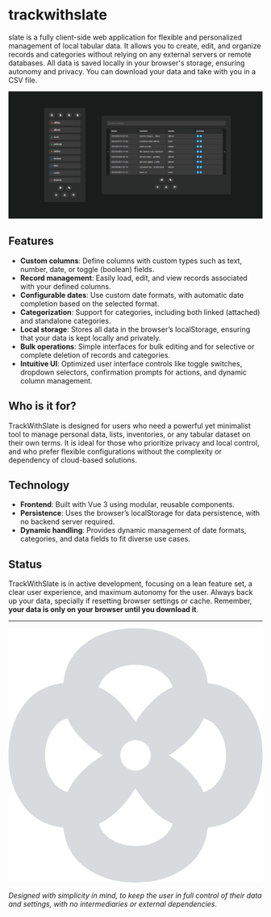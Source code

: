 # trackwithslate

slate is a fully client-side web application for flexible and personalized management of local tabular data. It allows you to create, edit, and organize records and categories without relying on any external servers or remote databases. All data is saved locally in your browser's storage, ensuring autonomy and privacy. You can download your data and take with you in a CSV file.

![Portada](assets/portada.png)

## Features

* **Custom columns**: Define columns with custom types such as text, number, date, or toggle (boolean) fields.
* **Record management**: Easily load, edit, and view records associated with your defined columns.
* **Configurable dates**: Use custom date formats, with automatic date completion based on the selected format.
* **Categorization**: Support for categories, including both linked (attached) and standalone categories.
* **Local storage**: Stores all data in the browser’s localStorage, ensuring that your data is kept locally and privately.
* **Bulk operations**: Simple interfaces for bulk editing and for selective or complete deletion of records and categories.
* **Intuitive UI**: Optimized user interface controls like toggle switches, dropdown selectors, confirmation prompts for actions, and dynamic column management.

## Who is it for?

TrackWithSlate is designed for users who need a powerful yet minimalist tool to manage personal data, lists, inventories, or any tabular dataset on their own terms. It is ideal for those who prioritize privacy and local control, and who prefer flexible configurations without the complexity or dependency of cloud-based solutions.

## Technology

* **Frontend**: Built with Vue 3 using modular, reusable components.
* **Persistence**: Uses the browser’s localStorage for data persistence, with no backend server required.
* **Dynamic handling**: Provides dynamic management of date formats, categories, and data fields to fit diverse use cases.

## Status

TrackWithSlate is in active development, focusing on a lean feature set, a clear user experience, and maximum autonomy for the user.
Always back up your data, specially if resetting browser settings or cache. Remember, **your data is only on your browser until you download it**.

---

<p align="center">
  <img src="assets/slate.svg" width="600"/>
</p>

*Designed with simplicity in mind, to keep the user in full control of their data and settings, with no intermediaries or external dependencies.*
